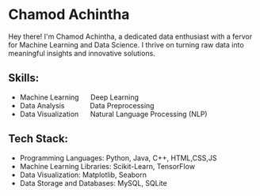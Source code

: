 # Chamod Achintha
Hey there! I'm Chamod Achintha, a dedicated data enthusiast with a fervor for Machine Learning and Data Science. I thrive on turning raw data into meaningful insights and innovative solutions.

## Skills:
* Machine Learning &nbsp;&nbsp;&nbsp;&nbsp; Deep Learning
* Data Analysis &nbsp;&nbsp;&nbsp;&nbsp;&nbsp;&nbsp;&nbsp;&nbsp;&nbsp;&nbsp;&nbsp; Data Preprocessing
* Data Visualization   &nbsp;&nbsp;&nbsp;&nbsp;   Natural Language Processing (NLP)

## Tech Stack:
* Programming Languages: Python, Java, C++, HTML,CSS,JS
* Machine Learning Libraries: Scikit-Learn, TensorFlow
* Data Visualization: Matplotlib, Seaborn
* Data Storage and Databases: MySQL, SQLite
